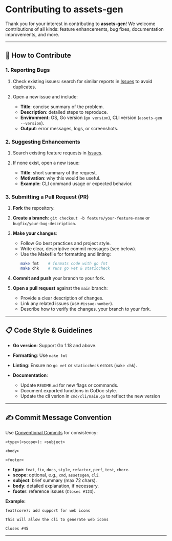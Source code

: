 # Contributing to assets-gen

Thank you for your interest in contributing to **assets-gen**! We welcome contributions of all kinds: feature enhancements, bug fixes, documentation improvements, and more.

---

## 📝 How to Contribute

### 1. Reporting Bugs

1. Check existing issues: search for similar reports in [Issues](https://github.com/Nidal-Bakir/assets-gen/issues) to avoid duplicates.
2. Open a new issue and include:

   - **Title**: concise summary of the problem.
   - **Description**: detailed steps to reproduce.
   - **Environment**: OS, Go version (`go version`), CLI version (`assets-gen --version`).
   - **Output**: error messages, logs, or screenshots.

### 2. Suggesting Enhancements

1. Search existing feature requests in [Issues](https://github.com/Nidal-Bakir/assets-gen/issues).

2. If none exist, open a new issue:

   - **Title**: short summary of the request.
   - **Motivation**: why this would be useful.
   - **Example**: CLI command usage or expected behavior.

### 3. Submitting a Pull Request (PR)

1. **Fork** the repository.

2. **Create a branch**: `git checkout -b feature/your-feature-name` or `bugfix/your-bug-description`.

3. **Make your changes**:

   - Follow Go best practices and project style.
   - Write clear, descriptive commit messages (see below).
   - Use the Makefile for formatting and linting:
     ```bash
     make fmt    # formats code with go fmt
     make chk    # runs go vet & staticcheck
     ```

4. **Commit and push** your branch to your fork.

5. **Open a pull request** against the `main` branch:
   - Provide a clear description of changes.
   - Link any related issues (use `#issue-number`).
   - Describe how to verify the changes. your branch to your fork.

---

## 📋 Code Style & Guidelines

- **Go version**: Support Go 1.18 and above.
- **Formatting**: Use `make fmt`
- **Linting**: Ensure no `go vet` or `staticcheck` errors (`make chk`).
- **Documentation**:

  - Update `README.md` for new flags or commands.
  - Document exported functions in GoDoc style.
  - Update the cli verion in `cmd/cli/main.go` to reflect the new version

---

## ✍️ Commit Message Convention

Use [Conventional Commits](https://www.conventionalcommits.org/) for consistency:

```
<type>(<scope>): <subject>

<body>

<footer>
```

- **type**: `feat`, `fix`, `docs`, `style`, `refactor`, `perf`, `test`, `chore`.
- **scope**: optional, e.g., `cmd`, `assetsgen`, `cli`.
- **subject**: brief summary (max 72 chars).
- **body**: detailed explanation, if necessary.
- **footer**: reference issues (`Closes #123`).

**Example:**

```
feat(core): add support for web icons

This will allow the cli to generate web icons

Closes #45
```

---
